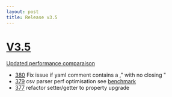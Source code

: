 ```yaml
---
layout: post
title: Release v3.5
---
```


# [V3.5](https://github.com/arnaudroger/SimpleFlatMapper/issues?q=milestone%3A3.5)

[Updated performance comparaison](http://simpleflatmapper.org/12-csv-performance.html)

* [380](https://github.com/arnaudroger/SimpleFlatMapper/issues/380) Fix issue if yaml comment contains a ," with no closing "  
* [379](https://github.com/arnaudroger/SimpleFlatMapper/issues/379) csv parser perf optimisation see [benchmark](https://github.com/arnaudroger/mapping-benchmark/blob/master/sfm-csv/jmh-result-3.5.csv) 
* [377](https://github.com/arnaudroger/SimpleFlatMapper/issues/377) refactor setter/getter to property upgrade


